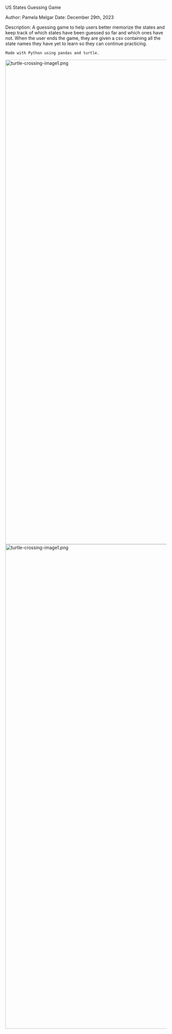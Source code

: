 US States Guessing Game

Author: Pamela Melgar
Date: December 29th, 2023

Description:
    A guessing game to help users better memorize the states and keep track of
    which states have been guessed so far and which ones have not. When the user
    ends the game, they are given a csv containing all the state names they 
    have yet to learn so they can continue practicing.

    Made with Python using pandas and turtle.

<img width="1512" alt="turtle-crossing-image1.png" src="https://github.com/pmelga01/turtle-crossing-game/blob/main/Us-states-game-image1.png">

<img width="1512" alt="turtle-crossing-image1.png" src="https://github.com/pmelga01/turtle-crossing-game/blob/main/states-to-learn-image1.png">



